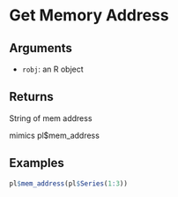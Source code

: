 # Get Memory Address

## Arguments

- `robj`: an R object

## Returns

String of mem address

mimics pl$mem_address

## Examples

```r
pl$mem_address(pl$Series(1:3))
```